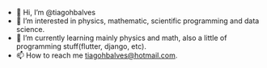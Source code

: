 - 👋 Hi, I’m @tiagohbalves
- 👀 I’m interested in physics, mathematic, scientific programming and data science.
- 🌱 I’m currently learning mainly physics and math, also a little of programming stuff(flutter, django, etc).
- 📫 How to reach me tiagohbalves@hotmail.com.

<!---
tiagohbalves/tiagohbalves is a ✨ special ✨ repository because its `README.md` (this file) appears on your GitHub profile.
You can click the Preview link to take a look at your changes.
--->
